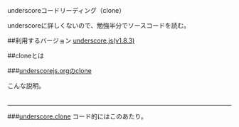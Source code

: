 underscoreコードリーディング（clone）

underscoreに詳しくないので、勉強半分でソースコードを読む。



##利用するバージョン
[underscore.js(v1.8.3)](https://github.com/jashkenas/underscore/tree/1.8.3)


##cloneとは


###[underscorejs.orgのclone](http://underscorejs.org/#clone)

こんな説明。
>####

```javascript

```

------------- 



###[underscore.clone](https://github.com/jashkenas/underscore/blob/1.8.3/underscore.js#L1005)
コード的にはこのあたり。

```javascript

```
